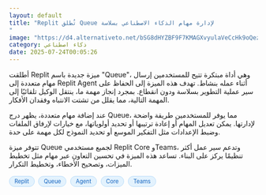 ```yaml
---
layout: default
title: "Replit تُطلق Queue لإدارة مهام الذكاء الاصطناعي بسلاسة
"
image: "https://d4.alternativeto.net/bSG8dHYZBF9F7KMAGXvyulaVeCcHk9oQezDr2KWTYe4/rs:fill:1520:760:0/g:ce:0:0/YWJzOi8vZGlzdC9jb250ZW50LzE3NTMzMTU4MTYwODQucG5n.png"
category: ذكاء اصطناعي
date: 2025-07-24T00:05:26
---
```


أطلقت Replit ميزة جديدة باسم "Queue"، وهي أداة مبتكرة تتيح للمستخدمين إرسال مهام متعددة إلى Replit Agent أثناء عمله بنشاط. تهدف هذه الميزة إلى الحفاظ على سير عملية التطوير بسلاسة ودون انقطاع. بمجرد إنجاز مهمة ما، ينتقل الوكيل تلقائيًا إلى المهمة التالية، مما يقلل من تشتت الانتباه وفقدان الأفكار.

عند إضافة مهام متعددة، يظهر درج Queue، مما يوفر للمستخدمين طريقة واضحة لإدارتها. يمكن تعديل المهام أو إعادة ترتيبها أو تحديد أولوياتها، مع خيارات لإرفاق الملفات وضبط الإعدادات مثل التفكير الموسع أو تحديد النموذج لكل مهمة على حدة.

تتوفر ميزة Queue لجميع مستخدمي Replit Core وTeams، وتدعم سير عمل أكثر تنظيمًا يركز على البناء. تساعد هذه الميزة في تحسين التعاون عبر مهام مثل تخطيط الميزات، وتصحيح الأخطاء، وتخطيط التكرار.

<div style="margin-top:2px; margin-bottom:2px;"><a href="https://bidjadraft.github.io/?query=Replit" style="background:#e3f2fd; color:#1565c0; font-size:80%; border-radius:12px; padding:3px 10px; margin:2px 4px 2px 0; display:inline-block; border:1px solid #bbdefb; text-decoration:none;">Replit</a> <a href="https://bidjadraft.github.io/?query=Queue" style="background:#e3f2fd; color:#1565c0; font-size:80%; border-radius:12px; padding:3px 10px; margin:2px 4px 2px 0; display:inline-block; border:1px solid #bbdefb; text-decoration:none;">Queue</a> <a href="https://bidjadraft.github.io/?query=Agent" style="background:#e3f2fd; color:#1565c0; font-size:80%; border-radius:12px; padding:3px 10px; margin:2px 4px 2px 0; display:inline-block; border:1px solid #bbdefb; text-decoration:none;">Agent</a> <a href="https://bidjadraft.github.io/?query=Core" style="background:#e3f2fd; color:#1565c0; font-size:80%; border-radius:12px; padding:3px 10px; margin:2px 4px 2px 0; display:inline-block; border:1px solid #bbdefb; text-decoration:none;">Core</a> <a href="https://bidjadraft.github.io/?query=Teams" style="background:#e3f2fd; color:#1565c0; font-size:80%; border-radius:12px; padding:3px 10px; margin:2px 4px 2px 0; display:inline-block; border:1px solid #bbdefb; text-decoration:none;">Teams</a></div><br><br>
